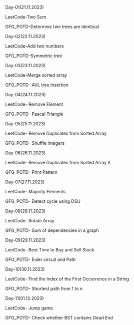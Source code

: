 Day-01(21.11.2023)

LeetCode-Two Sum

GFG_POTD-Determine two trees are identical

Day-02(22.11.2023)

LeetCode-Add two numbers

GFG_POTD-Symmetric tree

Day-03(23.11.2023)

LeetCode-Merge sorted array

GFG_POTD- AVL tree insertion

Day-04(24.11.2023)

LeetCode- Remove Element

GFG_POTD- Pascal Triangle

Day-05(25.11.2023)

LeetCode- Remove Duplicates from Sorted Array

GFG_POTD- Shuffle Integers

Day-06(26.11.2023)

LeetCode- Remove Duplicates from Sorted Array II

GFG_POTD- Print Pattern

Day-07(27.11.2023)

LeetCode- Majority Elements

GFG_POTD- Detect cycle using DSU 

Day-08(28.11.2023)

LeetCode- Rotate Array

GFG_POTD- Sum of dependencies in a graph

Day-09(29.11.2023)

LeetCode- Best Time to Buy and Sell Stock

GFG_POTD- Euler circuit and Path

Day-10(30.11.2023)

LeetCode- Find the Index of the First Occurrence in a String

GFG_POTD- Shortest path from 1 to n

Day-11(01.12.2023)

LeetCode- Jump game

GFG_POTD- Check whether BST contains Dead End
